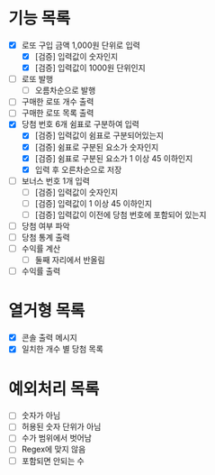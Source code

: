 # 기능 목록
- [X] 로또 구입 금액 1,000원 단위로 입력
  - [X] [검증] 입력값이 숫자인지
  - [X] [검증] 입력값이 1000원 단위인지
- [ ] 로또 발행
  - [ ] 오름차순으로 발행
- [ ] 구매한 로또 개수 출력
- [ ] 구매한 로또 목록 출력
- [X] 당첨 번호 6개 쉼표로 구분하여 입력
    - [X] [검증] 입력값이 쉼표로 구분되어있는지
    - [X] [검증] 쉼표로 구분된 요소가 숫자인지
    - [X] [검증] 쉼표로 구분된 요소가 1 이상 45 이하인지
    - [X] 입력 후 오른차순으로 저장
- [ ] 보너스 번호 1개 입력
    - [ ] [검증] 입력값이 숫자인지
    - [ ] [검증] 입력값이 1 이상 45 이하인지 
    - [ ] [검증] 입력값이 이전에 당첨 번호에 포함되어 있는지
- [ ] 당첨 여부 파악
- [ ] 당첨 통계 출력
- [ ] 수익률 계산
  - [ ] 둘째 자리에서 반올림
- [ ] 수익률 출력

# 열거형 목록
- [X] 콘솔 출력 메시지
- [X] 일치한 개수 별 당첨 목록

# 예외처리 목록
- [ ] 숫자가 아님
- [ ] 허용된 숫자 단위가 아님
- [ ] 수가 범위에서 벗어남
- [ ] Regex에 맞지 않음
- [ ] 포함되면 안되는 수
